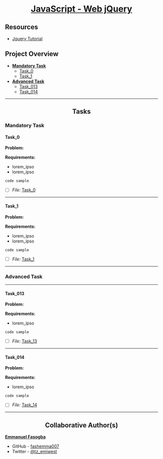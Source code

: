 <h1 style="text-align: center;">
	<a href='https://intranet.alxswe.com/projects/305#quiz-completed'>
		JavaScript - Web jQuery 
	</a>
</h1>


## Resources
* [Jquery Tutorial](https://www.javatpoint.com/jquery-tutorial)


## Project Overview

- [**Mandatory Task**](#mandatory-task)
	- [Task_0](link_to_file)
	- [Task_1](link_to_file)
- [**Advanced Task**](#advanced-task)
	- [Task_013](link_to_file)
	- [Task_014](link_to_file)

---


<h2 style="text-align: center;">Tasks</h2>

### Mandatory Task
#### Task_0

**Problem:** 

**Requirements:**
* lorem_ipso
* lorem_ipso

```
code sample
```
- [ ] *File:* [Task_0](link_to_file)

---

#### Task_1

**Problem:** 

**Requirements:**
* lorem_ipso
* lorem_ipso

```
code sample
```
- [ ] *File:* [Task_1](link_to_file)


---

### Advanced Task

---
#### Task_013
**Problem:** 

**Requirements:**
* lorem_ipso

```
code sample
```
- [ ] *File:* [Task_13](link_to_file)

---

#### Task_014

**Problem:** 

**Requirements:**
* lorem_ipso

```
code sample
```
- [ ] *File:* [Task_14](link_to_file)

---

<h2 style="text-align: center;">Collaborative Author(s)</h2>

[**Emmanuel Fasogba**](https://www.linkedin.com/in/emmanuelofasogba/)
- GitHub - [fashemma007](https://github.com/fashemma007)
- Twitter - [@tz_emiwest](https://www.twitter.com/tz_emiwest)

